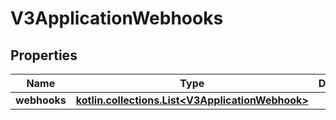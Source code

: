 
# V3ApplicationWebhooks

## Properties
Name | Type | Description | Notes
------------ | ------------- | ------------- | -------------
**webhooks** | [**kotlin.collections.List&lt;V3ApplicationWebhook&gt;**](V3ApplicationWebhook.md) |  |  [optional]




